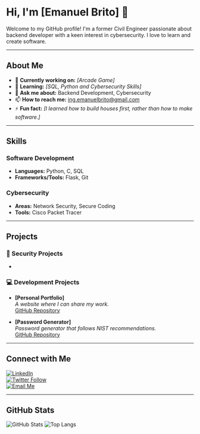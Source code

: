 # Hi, I'm [Emanuel Brito] 👋

Welcome to my GitHub profile! I'm a former Civil Engineer passionate about backend developer with a keen interest in cybersecurity. I love to learn and create software.

---

## About Me

- 🔭 **Currently working on:** *[Arcade Game]*
- 🌱 **Learning:** *[SQL, Python and Cybersecurity Skills]*
- 💬 **Ask me about:** Backend Development, Cybersecurity
- 📫 **How to reach me:** [ing.emanuelbrito@gmail.com](mailto:ing.emanuelbrito@gmail.com)
- ⚡ **Fun fact:** *[I learned how to build houses first, rather than how to make software.]*

---

## Skills

### Software Development

- **Languages:** Python, C, SQL
- **Frameworks/Tools:** Flask, Git

### Cybersecurity

- **Areas:** Network Security, Secure Coding
- **Tools:** Cisco Packet Tracer

---

## Projects

### 🔐 Security Projects

- 

### 💻 Development Projects

- **[Personal Portfolio]**  
  *A website where I can share my work.*  
  [GitHub Repository](https://github.com/emaanuelbrito/manubrito.dev)

- **[Password Generator]**  
  *Password generator that follows NIST recommendations.*  
  [GitHub Repository](https://github.com/yourusername/project)

---

## Connect with Me

[![LinkedIn](https://img.shields.io/badge/LinkedIn-Connect-blue)](https://www.linkedin.com/in/emaanuelbrito/)  
[![Twitter Follow](https://img.shields.io/twitter/follow/yourprofile?style=social)](https://twitter.com/yourprofile)  
[![Email Me](https://img.shields.io/badge/Email-Contact-informational)](mailto:ing.emanuelbrito@gmail.com)

---

## GitHub Stats

![GitHub Stats](https://github-readme-stats.vercel.app/api?username=emaanuelbrito&show_icons=true&theme=default)
![Top Langs](https://github-readme-stats.vercel.app/api/top-langs/?username=emaanuelbrito&layout=compact&theme=default)
